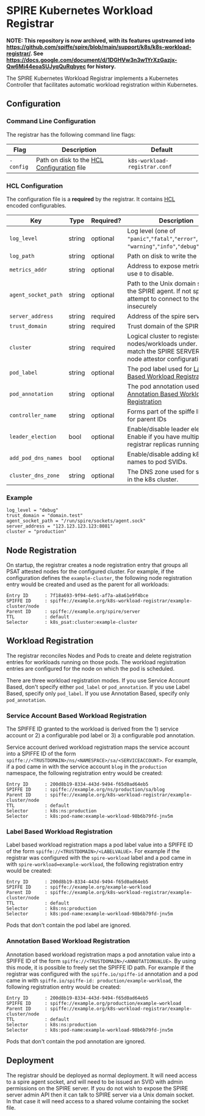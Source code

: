 # SPIRE Kubernetes Workload Registrar

**NOTE: This repository is now archived, with its features upstreamed into https://github.com/spiffe/spire/blob/main/support/k8s/k8s-workload-registrar/. See https://docs.google.com/document/d/1DGHVw3n3w1YrXzGazjx-Qw6Mi44eoaSUJyqQuRqbyec for history.**

The SPIRE Kubernetes Workload Registrar implements a Kubernetes
Controller that facilitates automatic workload registration
within Kubernetes.

## Configuration

### Command Line Configuration

The registrar has the following command line flags:

| Flag         | Description                                                      | Default                       |
| ------------ | -----------------------------------------------------------------| ----------------------------- |
| `-config`    | Path on disk to the [HCL Configuration](#hcl-configuration) file | `k8s-workload-registrar.conf` |


### HCL Configuration

The configuration file is a **required** by the registrar. It contains
[HCL](https://github.com/hashicorp/hcl) encoded configurables.

| Key                        | Type    | Required? | Description                              | Default |
| -------------------------- | --------| ---------| ----------------------------------------- | ------- |
| `log_level`                | string  | optional | Log level (one of `"panic"`,`"fatal"`,`"error"`,`"warn"`, `"warning"`,`"info"`,`"debug"`,`"trace"`) | `"info"` |
| `log_path`                 | string  | optional | Path on disk to write the log | |
| `metrics_addr`             | string  | optional | Address to expose metrics on, use `0` to disable. | 0 |
| `agent_socket_path`        | string  | optional | Path to the Unix domain socket of the SPIRE agent. If not specified, attempt to connect to the server insecurely | |
| `server_address`           | string  | required | Address of the spire server | |
| `trust_domain`             | string  | required | Trust domain of the SPIRE server | |
| `cluster`                  | string  | required | Logical cluster to register nodes/workloads under. Must match the SPIRE SERVER PSAT node attestor configuration. | |
| `pod_label`                | string  | optional | The pod label used for [Label Based Workload Registration](#label-based-workload-registration) | |
| `pod_annotation`           | string  | optional | The pod annotation used for [Annotation Based Workload Registration](#annotation-based-workload-registration) | |
| `controller_name`          | string  | optional | Forms part of the spiffe IDs used for parent IDs | `"spire-k8s-registrar"` |
| `leader_election`          | bool    | optional | Enable/disable leader election. Enable if you have multiple registrar replicas running. | false |
| `add_pod_dns_names`        | bool    | optional | Enable/disable adding k8s DNS names to pod SVIDs. | false |
| `cluster_dns_zone`         | string  | optional | The DNS zone used for services in the k8s cluster. | `"cluster.local"` |

### Example

```
log_level = "debug"
trust_domain = "domain.test"
agent_socket_path = "/run/spire/sockets/agent.sock"
server_address = "123.123.123.123:8081"
cluster = "production"
```

## Node Registration

On startup, the registrar creates a node registration entry that groups all
PSAT attested nodes for the configured cluster. For example, if the configuration
defines the `example-cluster`, the following node registration entry would
be created and used as the parent for all workloads:

```
Entry ID      : 7f18a693-9f94-4e91-af7a-a8a61e9f4bce
SPIFFE ID     : spiffe://example.org/k8s-workload-registrar/example-cluster/node
Parent ID     : spiffe://example.org/spire/server
TTL           : default
Selector      : k8s_psat:cluster:example-cluster
```

## Workload Registration

The registrar reconciles Nodes and Pods to create and delete registration
entries for workloads running on those pods. The workload registration entries
are configured for the node on which the pod is scheduled.

There are three workload registration modes.
If you use Service Account Based, don't specify either `pod_label` or `pod_annotation`. If you use Label Based, specify only `pod_label`. If you use Annotation Based, specify only `pod_annotation`.

### Service Account Based Workload Registration

The SPIFFE ID granted to the workload is derived from the 1) service
account or 2) a configurable pod label or 3) a configurable pod annotation.

Service account derived workload registration maps the service account into a
SPIFFE ID of the form
`spiffe://<TRUSTDOMAIN>/ns/<NAMESPACE>/sa/<SERVICEACCOUNT>`. For example, if a
pod came in with the service account `blog` in the `production` namespace, the
following registration entry would be created:

```
Entry ID      : 200d8b19-8334-443d-9494-f65d0ad64eb5
SPIFFE ID     : spiffe://example.org/ns/production/sa/blog
Parent ID     : spiffe://example.org/k8s-workload-registrar/example-cluster/node
TTL           : default
Selector      : k8s:ns:production
Selector      : k8s:pod-name:example-workload-98b6b79fd-jnv5m
```

### Label Based Workload Registration

Label based workload registration maps a pod label value into a SPIFFE ID of
the form `spiffe://<TRUSTDOMAIN>/<LABELVALUE>`. For example if the registrar
was configured with the `spire-workload` label and a pod came in with
`spire-workload=example-workload`, the following registration entry would be
created:

```
Entry ID      : 200d8b19-8334-443d-9494-f65d0ad64eb5
SPIFFE ID     : spiffe://example.org/example-workload
Parent ID     : spiffe://example.org/k8s-workload-registrar/example-cluster/node
TTL           : default
Selector      : k8s:ns:production
Selector      : k8s:pod-name:example-workload-98b6b79fd-jnv5m
```

Pods that don't contain the pod label are ignored.

### Annotation Based Workload Registration

Annotation based workload registration maps a pod annotation value into a SPIFFE ID of
the form `spiffe://<TRUSTDOMAIN>/<ANNOTATIONVALUE>`. By using this mode,
it is possible to freely set the SPIFFE ID path. For example if the registrar
was configured with the `spiffe.io/spiffe-id` annotation and a pod came in with
`spiffe.io/spiffe-id: production/example-workload`, the following registration entry would be
created:

```
Entry ID      : 200d8b19-8334-443d-9494-f65d0ad64eb5
SPIFFE ID     : spiffe://example.org/production/example-workload
Parent ID     : spiffe://example.org/k8s-workload-registrar/example-cluster/node
TTL           : default
Selector      : k8s:ns:production
Selector      : k8s:pod-name:example-workload-98b6b79fd-jnv5m
```

Pods that don't contain the pod annotation are ignored.

## Deployment

The registrar should be deployed as normal deployment. It will need access to a spire agent
socket, and will need to be issued an SVID with admin permissions on the SPIRE server. If
you do not wish to expose the SPIRE server admin API then it can talk to SPIRE server via a
Unix domain socket. In that case it will need access to a shared volume containing the socket
file.

